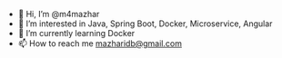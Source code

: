 - 👋 Hi, I’m @m4mazhar
- 👀 I’m interested in Java, Spring Boot, Docker, Microservice, Angular 
- 🌱 I’m currently learning Docker
- 📫 How to reach me mazharidb@gmail.com

<!---
m4mazhar/m4mazhar is a ✨ special ✨ repository because its `README.md` (this file) appears on your GitHub profile.
You can click the Preview link to take a look at your changes.
--->

